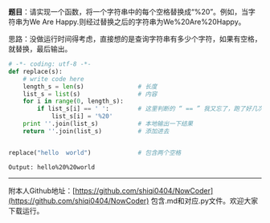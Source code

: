 ﻿**题目**：请实现一个函数，将一个字符串中的每个空格替换成“%20”。例如，当字符串为We Are Happy.则经过替换之后的字符串为We%20Are%20Happy。

思路：没做运行时间得考虑，直接想的是查询字符串有多少个字符，如果有空格，就替换，最后输出。

```python
# -*- coding: utf-8 -*-
def replace(s):
    # write code here
    length_s = len(s)               # 长度
    list_s = list(s)                # 内容
    for i in range(0, length_s):
        if list_s[i] == ' ':        # 这里判断的 “ == ” 我又忘了，跑了好几次都不通过
            list_s[i] = '%20'
    print ''.join(list_s)           # 本地输出一下结果
    return ''.join(list_s)          # 添加进去


replace("hello  world")             # 包含两个空格
```
```
Output: hello%20%20world
```
***
附本人Github地址：[https://github.com/shiqi0404/NowCoder](https://github.com/shiqi0404/NowCoder)
包含.md和对应.py文件。欢迎大家下载运行。


